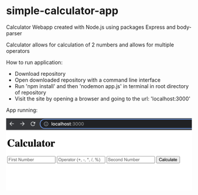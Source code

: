 # simple-calculator-app
 
Calculator Webapp created with Node.js using packages Express and body-parser

Calculator allows for calculation of 2 numbers and allows for multiple operators

How to run application:
- Download repository
- Open downloaded repository with a command line interface
- Run 'npm install' and then 'nodemon app.js' in terminal in root directory of repository
- Visit the site by opening a browser and going to the url: 'localhost:3000'

App running:

![alt text](https://github.com/J0K3Rn/simple-calculator-app/blob/main/screenshots/app_running.png?raw=true) 
